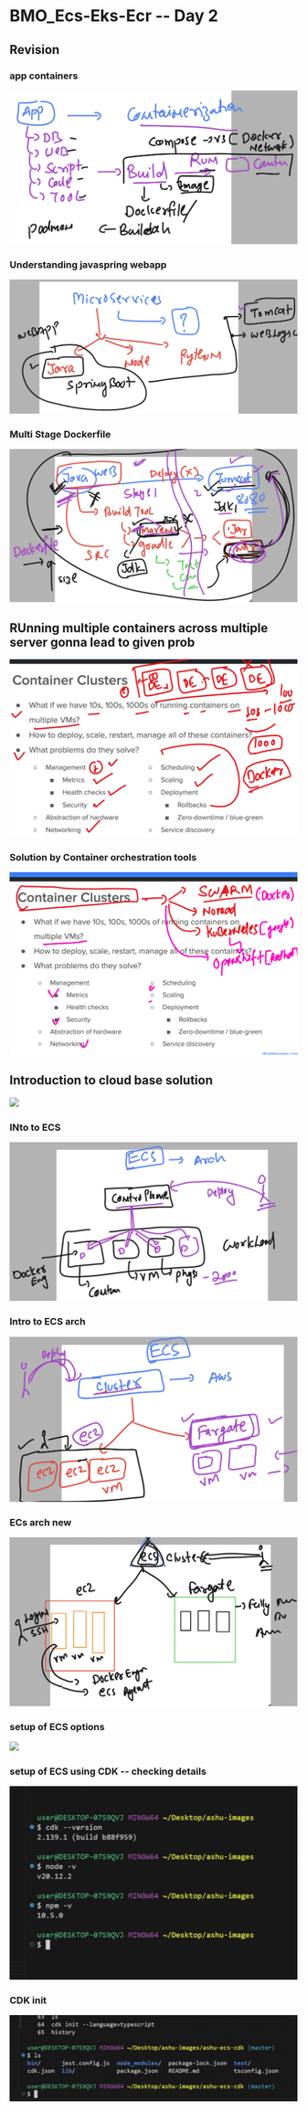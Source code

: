 # BMO_Ecs-Eks-Ecr  -- Day 2

## Revision 

### app containers 

<img src="images/rev1.png">

### Understanding javaspring webapp

<img src="images/java1.png">

### Multi Stage Dockerfile 

<img src="images/java2.png">


## RUnning multiple containers across multiple server gonna lead to given prob

<img src="images/prob.png">

### Solution by Container orchestration tools 

<img src="images/solu1.png">

## Introduction to cloud base solution 

<img src="iamges/sol2.png">

### INto to ECS 

<img src="images/ecs1.png">

### Intro to ECS arch 

<img src="images/ecs2.png">

### ECs arch new 

<img src="images/ecs3.png">

### setup of ECS options

<img src="ecs_setup.png">

### setup of ECS using CDK -- checking details 

<img src="images/cdk1.png">

### CDK init 

<img src="images/cdk2.png">

